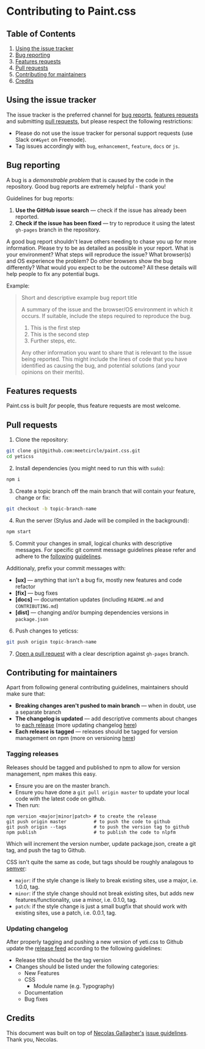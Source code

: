# Contributing to Paint.css

## Table of Contents

1. [Using the issue tracker](https://github.com/meetcircle/paint.css/blob/gh-pages/CONTRIBUTING.md#using-the-issue-tracker)
2. [Bug reporting](https://github.com/meetcircle/paint.css/blob/gh-pages/CONTRIBUTING.md#bug-reporting)
3. [Features requests](https://github.com/meetcircle/paint.css/blob/gh-pages/CONTRIBUTING.md#features-requests)
4. [Pull requests](https://github.com/meetcircle/paint.css/blob/gh-pages/CONTRIBUTING.md#pull-requests)
5. [Contributing for maintainers](https://github.com/meetcircle/paint.css/blob/gh-pages/CONTRIBUTING.md#contributing-for-maintainers)
6. [Credits](https://github.com/meetcircle/paint.css/blob/gh-pages/CONTRIBUTING.md#credits)

## Using the issue tracker
The issue tracker is the preferred channel for [bug reports](https://github.com/meetcircle/paint.css/blob/gh-pages/CONTRIBUTING.md#bug-reporting), [features requests](https://github.com/meetcircle/paint.css/blob/gh-pages/CONTRIBUTING.md#features-requests) and submitting [pull requests](https://github.com/meetcircle/paint.css/blob/gh-pages/CONTRIBUTING.md#pull-requests), but please respect the following restrictions:

* Please do not use the issue tracker for personal support requests (use Slack or`#&yet` on Freenode).
* Tag issues accordingly with `bug`, `enhancement`, `feature`, `docs` or `js`.

## Bug reporting
A bug is a *demonstrable problem* that is caused by the code in the repository. Good bug reports are extremely helpful - thank you!

Guidelines for bug reports:

1. **Use the GitHub issue search** — check if the issue has already been reported.
2. **Check if the issue has been fixed** — try to reproduce it using the latest `gh-pages` branch in the repository.

A good bug report shouldn't leave others needing to chase you up for more information. Please try to be as detailed as possible in your report. What is your environment? What steps will reproduce the issue? What browser(s) and OS experience the problem? Do other browsers show the bug differently? What would you expect to be the outcome? All these details will help people to fix any potential bugs.

Example:

> Short and descriptive example bug report title
>
> A summary of the issue and the browser/OS environment in which it occurs. If suitable, include the steps required to reproduce the bug.
>
>  1. This is the first step
>  2. This is the second step
>  3. Further steps, etc.
>
> Any other information you want to share that is relevant to the issue being reported. This might include the lines of code that you have identified as causing the bug, and potential solutions (and your opinions on their merits).

## Features requests
Paint.css is built *for* people, thus feature requests are most welcome.

## Pull requests

1. Clone the repository:

 ```bash
 git clone git@github.com:meetcircle/paint.css.git
 cd yeticss
 ```

2. Install dependencies (you might need to run this with `sudo`):

 ```bash
 npm i
 ```

3. Create a topic branch off the main branch that will contain your feature, change or fix:

 ```bash
 git checkout -b topic-branch-name
 ```

4. Run the server (Stylus and Jade will be compiled in the background):

 ```bash
 npm start
 ```

5. Commit your changes in small, logical chunks with descriptive messages. For specific git commit message guidelines please refer and adhere to the [following](http://tbaggery.com/2008/04/19/a-note-about-git-commit-messages.html) [guidelines](http://robots.thoughtbot.com/5-useful-tips-for-a-better-commit-message).

 Additionaly, prefix your commit messages with:
 * **[ux]** — anything that isn't a bug fix, mostly new features and code refactor
 * **[fix]** — bug fixes
 * **[docs]** — documentation updates (including `README.md` and `CONTRIBUTING.md`)
 * **[dist]** — changing and/or bumping dependencies versions in `package.json`

6. Push changes to yeticss:

 ```bash
 git push origin topic-branch-name
 ```

7. [Open a pull request](https://help.github.com/articles/using-pull-requests/) with a clear description against `gh-pages` branch.

## Contributing for maintainers
Apart from following general contributing guidelines, maintainers should make sure that:

* **Breaking changes aren't pushed to main branch** &mdash; when in doubt, use a separate branch
* **The changelog is updated** &mdash; add descriptive comments about changes to [each release](https://github.com/meetcircle/paint.css/releases) (more updating changelog [here](https://github.com/meetcircle/paint.css/blob/gh-pages/CONTRIBUTING.md#updating-changelog))
* **Each release is tagged** &mdash; releases should be tagged for version management on npm (more on versioning [here](https://github.com/meetcircle/paint.css/blob/gh-pages/CONTRIBUTING.md#tagging-releases))

### Tagging releases

Releases should be tagged and published to npm to allow for version management, npm makes this easy.

* Ensure you are on the master branch.
* Ensure you have done a `git pull origin master` to update your local code with the latest code on github.
* Then run:

```
npm version <major|minor|patch> # to create the release
git push origin master          # to push the code to github
git push origin --tags          # to push the version tag to github
npm publish                     # to publish the code to nlpfm
```

Which will increment the version number, update package.json, create a git tag, and push the tag to Github.

CSS isn't quite the same as code, but tags should be roughly analagous to [semver](http://semver.org/):

* `major`: if the style change is likely to break existing sites, use a major, i.e. 1.0.0, tag.
* `minor`: if the style change should not break existing sites, but adds new features/functionality, use a minor, i.e. 0.1.0, tag.
* `patch`: if the style change is just a small bugfix that should work with existing sites, use a patch, i.e. 0.0.1, tag.

### Updating changelog
After properly tagging and pushing a new version of yeti.css to Github update the [release feed](https://github.com/meetcircle/paint.css/releases) according to the following guidelines:

* Release title should be the tag version
* Changes should be listed under the following categories:
  * New Features
  * CSS
    - Module name (e.g. Typography)
  * Documentation
  * Bug fixes

## Credits
This document was built on top of [Necolas Gallagher's](http://twitter.com/necolas) [issue guidelines](https://github.com/necolas/issue-guidelines). Thank you, Necolas.
